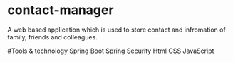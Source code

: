# contact-manager

  A web based application which is used to store contact and infromation of family, friends and colleagues.

#Tools & technology
  Spring Boot
  Spring Security
  Html
  CSS
  JavaScript
  
